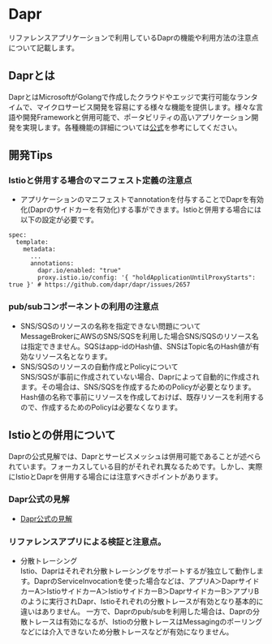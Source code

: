# Dapr
リファレンスアプリケーションで利用しているDaprの機能や利用方法の注意点について記載します。

## Daprとは
DaprとはMicrosoftがGolangで作成したクラウドやエッジで実行可能なランタイムで、マイクロサービス開発を容易にする様々な機能を提供します。様々な言語や開発Frameworkと併用可能で、ポータビリティの高いアプリケーション開発を実現します。各種機能の詳細については[公式](https://dapr.io/)を参考にしてください。

## 開発Tips

### Istioと併用する場合のマニフェスト定義の注意点
- アプリケーションのマニフェストでannotationを付与することでDaprを有効化(Daprのサイドカーを有効化)する事ができます。Istioと併用する場合には以下の設定が必要です。
```
spec:
  template:
    metadata:
      ...
      annotations:
        dapr.io/enabled: "true"
        proxy.istio.io/config: '{ "holdApplicationUntilProxyStarts": true }' # https://github.com/dapr/dapr/issues/2657

```

### pub/subコンポーネントの利用の注意点
- SNS/SQSのリソースの名称を指定できない問題について  
MessageBrokerにAWSのSNS/SQSを利用した場合SNS/SQSのリソース名は指定できません。SQSはapp-idのHash値、SNSはTopic名のHash値が有効なリソース名となります。
- SNS/SQSのリソースの自動作成とPolicyについて  
SNS/SQSが事前に作成されていない場合、Daprによって自動的に作成されます。その場合は、SNS/SQSを作成するためのPolicyが必要となります。Hash値の名称で事前にリソースを作成しておけば、既存リソースを利用するので、作成するためのPolicyは必要なくなります。

## Istioとの併用について
Daprの公式見解では、Daprとサービスメッシュは併用可能であることが述べられています。フォーカスしている目的がそれぞれ異なるためです。しかし、実際にIstioとDaprを併用する場合には注意すべきポイントがあります。

### Dapr公式の見解
- [Dapr公式の見解](https://docs.dapr.io/concepts/faq/#networking-and-service-meshes)

### リファレンスアプリによる検証と注意点。
- 分散トレーシング  
  Istio、Daprはそれぞれ分散トレーシングをサポートするが独立して動作します。DaprのServiceInvocationを使った場合などは、アプリA＞DaprサイドカーA＞IstioサイドカーA＞IstioサイドカーB＞DaprサイドカーB＞アプリBのように実行されDapr、Istioそれぞれの分散トレースが有効となり基本的に違いはありません。
  一方で、Daprのpub/subを利用した場合は、Daprの分散トレースは有効になるが、Istioの分散トレースはMessagingのポーリングなどには介入できないため分散トレースなどが有効になりません。

